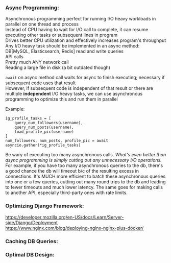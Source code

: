 ### Async Programming:
Asynchronous programming perfect for running I/O heavy workloads in parallel on one thread and process  
Instead of CPU having to wait for I/O call to complete, it can resume executing other tasks or subsequent lines in program  
Drives better CPU utilization and effectively increases program's throughput  
Any I/O heavy task should be implemented in an async method:  
DB[MySQL, Elasticsearch, Redis] read and write queries  
API calls  
Pretty much ANY network call  
Reading a large file in disk (a bit outdated though)  

```await``` on async method call waits for async to finish executing; necessary if subsequent code uses that result  
However, if subsequent code is independent of that result or there are multiple **independent** I/O heavy tasks, we can use asynchronous programming to optimize this and run them in parallel  

Example:  
```
ig_profile_tasks = [
    query_num_followers(username),
    query_num_posts(username),
    load_profile_pic(username)
]
num_followers, num_posts, profile_pic = await asyncio.gather(*ig_profile_tasks)
```  

Be wary of executing too many asynchronous calls. *What's even better than async programming is simply cutting out any unnecessary I/O operations.*    
For example, if you have too many asynchronous queries to the db, there's a good chance the db will timeout b/c of the resulting excess in connections. It's MUCH more efficient to batch these asynchronous queries into one or a few queries, cutting out many round trips to the db and leading to fewer timeouts and much lower latency. The same goes for making calls to another API, especially third-party ones with rate limits.  

### Optimizing Django Framework:  
https://developer.mozilla.org/en-US/docs/Learn/Server-side/Django/Deployment  
https://www.nginx.com/blog/deploying-nginx-nginx-plus-docker/  

### Caching DB Queries:  

### Optimal DB Design:  
